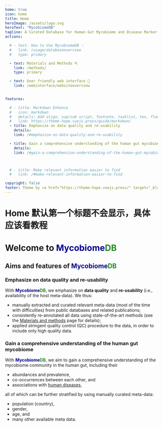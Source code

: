 ```yaml
---
home: true
icon: home
title: Home
heroImage: /assets/logo.svg
heroText: "MycobiomeDB"
tagline: A Curated Database for Human Gut Mycobiome and Disease Marker Discoveries
actions:

  # - text: How to Use MycobiomeDB 💡
  #   link: /usage/databaseoverview
  #   type: primary

  - text: Materials and Methods ⛏️
    link: /methods/
    type: primary

  - text: User friendly web interface 🌈
    link: /webinterface/websiteoverview
    

features:

  # - title: Markdown Enhance
  #   icon: markdown
  #   details: Add align, sup/sub script, footnote, tasklist, tex, flowchart, diagram, mark and presentation support in markdown
  #   link: https://theme-hope.vuejs.press/guide/markdown/
  - title: Emphasize on data quality and re-usability
    details:
    link: /#emphasize-on-data-quality-and-re-usability

  - title: Gain a comprehensive understanding of the human gut mycobiome
    details:
    link: /#gain-a-comprehensive-understanding-of-the-human-gut-mycobiome



  # - title: Make relevant information easier to find
  #   link: /#make-relevant-information-easier-to-find

copyright: false
footer: Theme by <a href="https://theme-hope.vuejs.press/" target="_blank">VuePress Theme Hope</a> | MIT Licensed, Copyright © 2019-present Mr.Hope
---
```


# Home 默认第一个标题不会显示，具体应该看教程
# Welcome to <b><span style="color:darkblue">Mycobiome</span><span style="color:forestgreen">DB</span></b>


<!-- <b><span style="color:darkblue">Mycobiome</span><span style="color:forestgreen">DB</span></b>
 is a curated database of human gut mycobiome. -->

<!-- ## Citation

Please cite our latest publication if you find this resource useful:

[Dai, D. *et al.* "GMrepo v2: a curated human gut microbiome database with special focus on disease markers and cross-dataset comparison". *Nucleic Acids Res* (2022). Volume 50, Issue D1, Pages D777–D784.](https://doi.org/10.1093/nar/gkab1019).
 -->


## Aims and features of <b><span style="color:darkblue">Mycobiome</span><span style="color:forestgreen">DB</span></b>

### Emphasize on data quality and re-usability

With <b><span style="color:darkblue">Mycobiome</span><span style="color:forestgreen">DB</span></b>,
we emphasize on **data quality** and **re-usability** (i.e., availability of the host meta-data).
We thus:

* manually extracted and curated relevant meta-data (most of the time with difficulties) from public databases and related publications;
* consistently re-annotated all data using state-of-the-art methods (see the [Materials and methods](methods/dataprocessing.md) page for details);
* applied stringent quality control (QC) procedure  to the data, in order to include only high quality data.


### Gain a comprehensive understanding of the human gut mycobiome

With <b><span style="color:darkblue">Mycobiome</span><span style="color:forestgreen">DB</span></b>,
we aim to gain a comprehensive understanding of the mycobiome community in the human gut, including their


* abundances and prevalence,
* co-occurrences between each other, and
* associations with [human diseases](http://mycobiome.humangut.info/phenotypes), 

all of which can be further stratified by using manually curated meta-data:

* population (country),
* gender,
* age, and
* many other available meta data.



<!-- ### Make relevant information easier to find

In order to further facilitate users to find data of interests, we equipped <b><span style="color:darkblue">Mycobiome</span><span style="color:forestgreen">DB</span></b> with
[a graphical query builder (data selector)](https://mycobiome.humangut.info/#/home) to help users to create complex and flexible queries with a few clicks. So far the data selector allows users to filter samples and runs by related technical meta data such as <code>experiment type (16S or Metagenomics)</code>, <code>number of sequenced reads</code>, and host- related meta data, including related phenotype (<code>disease or health</code>), <code>age</code>, <code>sex</code>, and <code>BMI (body mass index)</code>. More filters will be added in the future.
For example, the screenshot below allows users to search for samples (runs) that:

* were taken from healthy individuals with BMI (body mass index) over 25, <code>AND</code>
* were sequenced by either 16S <code>OR</code> metagenomics.

![](/assets/images/index/query_builder_example.png)

See [Use the graphic data selector](usage/graphicquirybuilder.md) for details and more examples. -->